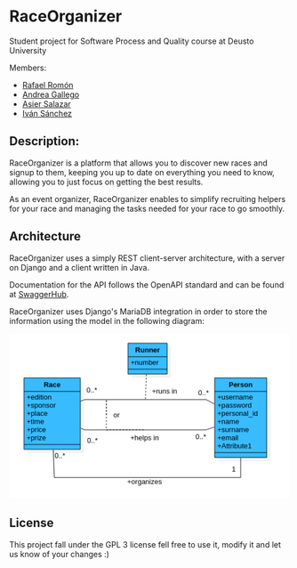 # RaceOrganizer
Student project for Software Process and Quality course at Deusto University 

Members:
- [Rafael Romón](https://github.com/rafaelromon)
- [Andrea Gallego](https://github.com/andreagb35)
- [Asier Salazar](https://github.com/asiers49)
- [Iván Sánchez](https://github.com/ivykoko1)

## Description:
RaceOrganizer is a platform that allows you to discover new races and signup to them, keeping you up to date on 
everything you need to know, allowing you to just focus on getting the best results.

As an event organizer, RaceOrganizer enables to simplify recruiting helpers for your race and managing the tasks
 needed for your race to go smoothly.
 
## Architecture
RaceOrganizer uses a simply REST client-server architecture, with a server on Django and a client written in Java.

Documentation for the API follows the OpenAPI standard and can be found at [SwaggerHub](https://app.swaggerhub.com/apis-docs/rafaelromon/RaceOrganizer/1.0.0#/).

RaceOrganizer uses Django's MariaDB integration in order to store the information using the model in the following 
diagram:

<p align="center">
  <img src="https://github.com/BSPQ18-19/BSPQ19-E8/blob/master/.web/class-diagram.png" alt="classDiagram"/>
</p>

## License
This project fall under the GPL 3 license fell free to use it, modify it and let us know of your changes :)
